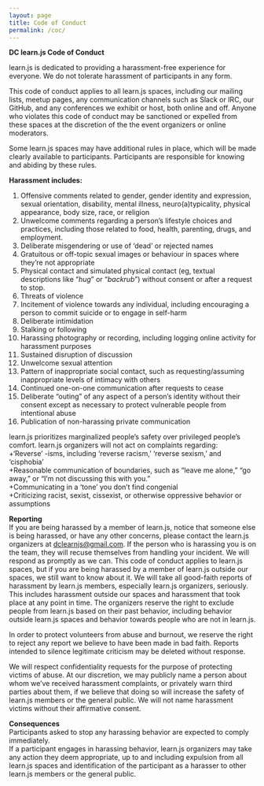 ```yaml
---
layout: page
title: Code of Conduct
permalink: /coc/
---
```


**DC learn.js Code of Conduct**  

learn.js is dedicated to providing a harassment-free experience for everyone. We do not tolerate harassment of participants in any form.  

This code of conduct applies to all learn.js spaces, including our mailing lists, meetup pages, any communication channels such as Slack or IRC, our GitHub, and any conferences we exhibit or host, both online and off. Anyone who violates this code of conduct may be sanctioned or expelled from these spaces at the discretion of the the event organizers or online moderators.  

Some learn.js spaces may have additional rules in place, which will be made clearly available to participants. Participants are responsible for knowing and abiding by these rules.  

**Harassment includes:**  
1. Offensive comments related to gender, gender identity and expression, sexual orientation, disability, mental illness, neuro(a)typicality, physical appearance, body size, race, or religion  
2. Unwelcome comments regarding a person’s lifestyle choices and practices, including those related to food, health, parenting, drugs, and employment.  
3. Deliberate misgendering or use of ‘dead’ or rejected names  
4. Gratuitous or off-topic sexual images or behaviour  in spaces where they’re not appropriate  
5. Physical contact and simulated physical contact (eg, textual descriptions like “*hug*” or “*backrub*”) without consent or after a request to stop.  
6. Threats of violence  
7. Incitement of violence towards any individual, including encouraging a person to commit suicide or to engage in self-harm  
8. Deliberate intimidation  
9. Stalking or following  
10. Harassing photography or recording, including logging online activity for harassment purposes  
11. Sustained disruption of discussion  
12. Unwelcome sexual attention  
13. Pattern of inappropriate social contact, such as requesting/assuming inappropriate levels of intimacy with others  
14. Continued one-on-one communication after requests to cease  
15. Deliberate “outing” of any aspect of a person’s identity without their consent except as necessary to protect vulnerable people from intentional abuse  
16. Publication of non-harassing private communication  

learn.js prioritizes marginalized people’s safety over privileged people’s comfort. learn.js organizers will not act on complaints regarding:  
+‘Reverse’ -isms, including ‘reverse racism,’ ‘reverse sexism,’ and ‘cisphobia’  
+Reasonable communication of boundaries, such as “leave me alone,” “go away,” or “I’m not discussing this with you.”  
+Communicating in a ‘tone’ you don’t find congenial  
+Criticizing racist, sexist, cissexist, or otherwise oppressive behavior or assumptions  

**Reporting**  
If you are being harassed by a member of learn.js, notice that someone else is being harassed, or have any other concerns, please contact the learn.js organizers at dclearnjs@gmail.com. If the person who is harassing you is on the team, they will recuse themselves from handling your incident. We will respond as promptly as we can.
This code of conduct applies to learn.js spaces, but if you are being harassed by a member of learn.js outside our spaces, we still want to know about it. We will take all good-faith reports of harassment by learn.js members, especially learn.js organizers, seriously. This includes harassment outside our spaces and harassment that took place at any point in time. The organizers reserve the right to exclude people from learn.js based on their past behavior, including behavior outside learn.js spaces and behavior towards people who are not in learn.js.  

In order to protect volunteers from abuse and burnout, we reserve the right to reject any report we believe to have been made in bad faith. Reports intended to silence legitimate criticism may be deleted without response.  

We will respect confidentiality requests for the purpose of protecting victims of abuse. At our discretion, we may publicly name a person about whom we’ve received harassment complaints, or privately warn third parties about them, if we believe that doing so will increase the safety of learn.js members or the general public. We will not name harassment victims without their affirmative consent.  

**Consequences**  
Participants asked to stop any harassing behavior are expected to comply immediately.  
If a participant engages in harassing behavior, learn.js organizers may take any action they deem appropriate, up to and including expulsion from all learn.js spaces and identification of the participant as a harasser to other learn.js members or the general public.  
